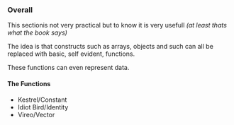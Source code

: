 



### Overall
This sectionis not very practical but to know it is very usefull *(at least thats what the book says)*  

The idea is that constructs such as arrays, objects and such can all be replaced with basic, self evident, functions.  

These functions can even represent data.

#### The Functions
- Kestrel/Constant
- Idiot Bird/Identity
- Vireo/Vector


